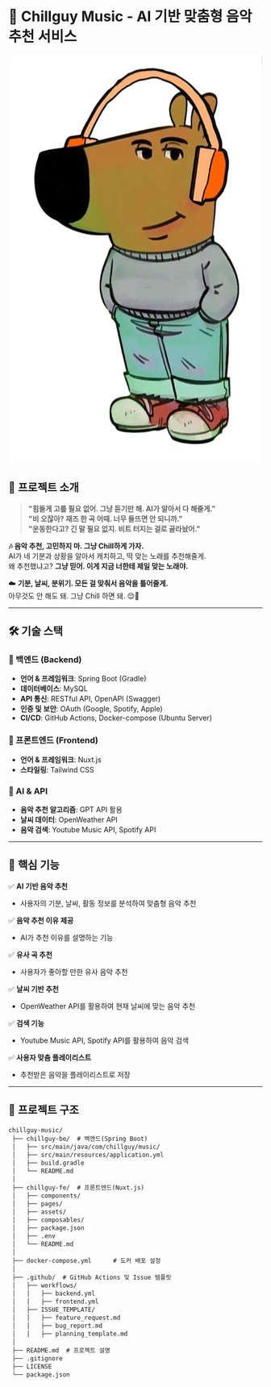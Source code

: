 # 🎵 Chillguy Music - AI 기반 맞춤형 음악 추천 서비스

![Chillguy Music](chillguy/Chill%20Guy.png)

## 🚀 프로젝트 소개
> **"힘들게 고를 필요 없어. 그냥 듣기만 해. AI가 알아서 다 해줄게."**  
> **"비 오잖아? 재즈 한 곡 어때. 너무 들뜨면 안 되니까."**  
> **"운동한다고? 긴 말 필요 없지. 비트 터지는 걸로 골라놨어."**  

**🎶 음악 추천, 고민하지 마. 그냥 Chill하게 가자.**  
AI가 네 기분과 상황을 알아서 캐치하고, 딱 맞는 노래를 추천해줄게.  
왜 추천했냐고? **그냥 믿어. 이게 지금 너한테 제일 맞는 노래야.**  

☁️ **기분, 날씨, 분위기. 모든 걸 맞춰서 음악을 틀어줄게.**  
아무것도 안 해도 돼. 그냥 Chill 하면 돼. 😌🎵  

---

## 🛠️ **기술 스택**
### **📌 백엔드 (Backend)**
- **언어 & 프레임워크**: Spring Boot (Gradle)
- **데이터베이스**: MySQL
- **API 통신**: RESTful API, OpenAPI (Swagger)
- **인증 및 보안**: OAuth (Google, Spotify, Apple)
- **CI/CD**: GitHub Actions, Docker-compose (Ubuntu Server)

### **🎨 프론트엔드 (Frontend)**
- **언어 & 프레임워크**: Nuxt.js
- **스타일링**: Tailwind CSS

### **🧠 AI & API**
- **음악 추천 알고리즘**: GPT API 활용
- **날씨 데이터**: OpenWeather API
- **음악 검색**: Youtube Music API, Spotify API

---

## 🎯 **핵심 기능**
✅ **AI 기반 음악 추천**  
- 사용자의 기분, 날씨, 활동 정보를 분석하여 맞춤형 음악 추천

✅ **음악 추천 이유 제공**  
- AI가 추천 이유를 설명하는 기능

✅ **유사 곡 추천**  
- 사용자가 좋아할 만한 유사 음악 추천

✅ **날씨 기반 추천**  
- OpenWeather API를 활용하여 현재 날씨에 맞는 음악 추천  

✅ **검색 기능**  
- Youtube Music API, Spotify API를 활용하여 음악 검색  

✅ **사용자 맞춤 플레이리스트**  
- 추천받은 음악을 플레이리스트로 저장  

---

## 📂 **프로젝트 구조**
```plaintext
chillguy-music/
 ├── chillguy-be/  # 백엔드(Spring Boot)
 │   ├── src/main/java/com/chillguy/music/
 │   ├── src/main/resources/application.yml
 │   ├── build.gradle
 │   └── README.md
 │
 ├── chillguy-fe/  # 프론트엔드(Nuxt.js)
 │   ├── components/
 │   ├── pages/
 │   ├── assets/
 │   ├── composables/
 │   ├── package.json
 │   ├── .env
 │   └── README.md
 │
 ├── docker-compose.yml      # 도커 배포 설정
 │
 ├── .github/  # GitHub Actions 및 Issue 템플릿
 │   ├── workflows/
 │   │   ├── backend.yml
 │   │   ├── frontend.yml
 │   ├── ISSUE_TEMPLATE/
 │   │   ├── feature_request.md
 │   │   ├── bug_report.md
 │   │   ├── planning_template.md
 │
 ├── README.md  # 프로젝트 설명
 ├── .gitignore
 ├── LICENSE
 └── package.json
